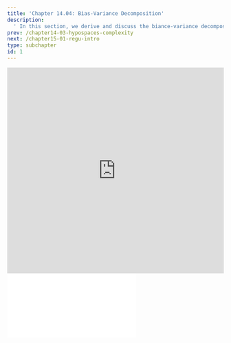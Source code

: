 ```yaml
---
title: 'Chapter 14.04: Bias-Variance Decomposition'
description:
  ' In this section, we derive and discuss the biance-variance decomposition of the generalization error of an inducer. '
prev: /chapter14-03-hypospaces-complexity
next: /chapter15-01-regu-intro
type: subchapter
id: 1
---
```


<!-- Hier jetzt die neuen Links einpflegen -->


<exercise id="1" title="Video Lecture">
<iframe width="100%" height="480" src="https://www.youtube.com/embed/9ax07tD_WI4" frameborder="0" allow="accelerometer; autoplay; encrypted-media; gyroscope; picture-in-picture" allowfullscreen></iframe>
</exercise>

<exercise id="2" title="Slides">
<object data="pdfs/14/slides-hypospaces-bias-variance-decomposition.pdf" type="application/pdf" style="width:100%;height:480px">
    <embed src="pdfs/14/slides-hypospaces-bias-variance-decomposition.pdf" type="application/pdf" />
</object>
</exercise>
